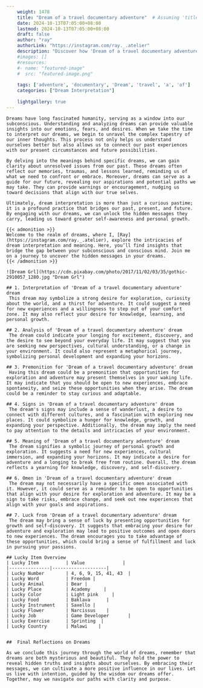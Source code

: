 ```yaml
---
    weight: 1478
    title: "Dream of a travel documentary adventure"  # Assuming 'title' column exists
    date: 2024-10-13T07:05:00+08:00
    lastmod: 2024-10-13T07:05:00+08:00
    draft: false
    author: "ray"
    authorLink: "https://instagram.com/ray._.atelier"
    description: "Discover how 'Dream of a travel documentary adventure' can interpret your future and uncover its significant meanings in your life."
    #images: []
    #resources:
    #- name: "featured-image"
    #  src: "featured-image.png"
    
    tags: ['adventure', 'documentary', 'Dream', 'travel', 'a', 'of']
    categories: ["Dream Interpretation"]
    
    lightgallery: true
---
```

    
    Dreams have long fascinated humanity, serving as a window into our subconscious. Understanding and analyzing dreams can provide valuable insights into our emotions, fears, and desires. When we take the time to interpret our dreams, we begin to unravel the complex tapestry of our inner thoughts. This process not only helps us understand ourselves better but also allows us to connect our past experiences with our present circumstances and future possibilities.
    
    By delving into the meanings behind specific dreams, we can gain clarity about unresolved issues from our past. These dreams often reflect our memories, traumas, and lessons learned, reminding us of what we need to confront or embrace. Moreover, dreams can serve as a guide for our future, revealing our aspirations and potential paths we may take. They can provide warnings or encouragement, nudging us toward decisions that align with our true selves.
    
    Ultimately, dream interpretation is more than just a curious pastime; it is a profound practice that bridges our past, present, and future. By engaging with our dreams, we can unlock the hidden messages they carry, leading us toward greater self-awareness and personal growth.
    
    {{< admonition >}}
    Welcome to the realm of dreams, where I, [Ray](https://instagram.com/ray._.atelier), explore the intricacies of dream interpretation and meaning. Here, you’ll find insights that bridge the gap between your subconscious and conscious mind. Join me on a journey to uncover the hidden messages in your dreams.
    {{< /admonition >}}
    
    ![Dream Grl](https://cdn.pixabay.com/photo/2017/11/02/03/35/gothic-2910057_1280.jpg "Dream Grl")
    
    ## 1. Interpretation of 'Dream of a travel documentary adventure' dream
     This dream may symbolize a strong desire for exploration, curiosity about the world, and a thirst for adventure. It could suggest a need for new experiences and a willingness to step out of your comfort zone. It may also reflect your desire for knowledge, learning, and personal growth.
    
    ## 2. Analysis of 'Dream of a travel documentary adventure' dream
     The dream could indicate your longing for excitement, discovery, and the desire to see beyond your everyday life. It may suggest that you are seeking new perspectives, cultural understanding, or a change in your environment. It could also represent a metaphorical journey, symbolizing personal development and expanding your horizons.
    
    ## 3. Premonition for 'Dream of a travel documentary adventure' dream
     Having this dream could be a premonition that opportunities for exploration and adventure may present themselves in your waking life. It may indicate that you should be open to new experiences, embrace spontaneity, and seize these opportunities when they arise. The dream could be a reminder to stay curious and adaptable.
    
    ## 4. Signs in 'Dream of a travel documentary adventure' dream
     The dream's signs may include a sense of wanderlust, a desire to connect with different cultures, and a fascination with exploring new places. It could symbolize a hunger for knowledge, growth, and expanding your perspective. Additionally, the dream may imply the need to pay attention to the details and intricacies of your environment.
    
    ## 5. Meaning of 'Dream of a travel documentary adventure' dream
     The dream signifies a symbolic journey of personal growth and exploration. It suggests a need for new experiences, cultural immersion, and expanding your horizons. It may indicate a desire for adventure and a longing to break free from routine. Overall, the dream reflects a yearning for knowledge, discovery, and self-discovery.
    
    ## 6. Omen in 'Dream of a travel documentary adventure' dream
     The dream may not necessarily have a specific omen associated with it. However, it could serve as a reminder to be open to opportunities that align with your desire for exploration and adventure. It may be a sign to take risks, embrace change, and seek out new experiences that align with your goals and aspirations.
    
    ## 7. Luck from 'Dream of a travel documentary adventure' dream
     The dream may bring a sense of luck by presenting opportunities for growth and self-discovery. It suggests that embracing your desire for adventure and exploration may lead to positive outcomes and open doors to new experiences. The dream encourages you to take advantage of these opportunities, which could bring a sense of fulfillment and luck in pursuing your passions.
    
    ## Lucky Item Overview
    | Lucky Item          | Value              |
    |---------------|--------------------|
    | Lucky Number        | 4, 6, 9, 15, 41, 43  |
    | Lucky Word          | Freedom |
    | Lucky Animal        | Bear |
    | Lucky Place         | Academy     |
    | Lucky Color         | Light pink     |
    | Lucky Food          | Baklava      |
    | Lucky Instrument    | Saxello |
    | Lucky Flower        | Narcissus    |
    | Lucky Job           | Game Developer       |
    | Lucky Exercise      | Sprinting  |
    | Lucky Country       | Malawi    |
    
    
    ##  Final Reflections on Dreams
    
    As we conclude this journey through the world of dreams, remember that dreams are both mysterious and beautiful. They hold the power to reveal hidden truths and insights about ourselves. By embracing their messages, we can cultivate a more positive influence in our lives. Let us live with intention, guided by the wisdom our dreams offer. Together, may we navigate our paths with clarity and purpose.
    